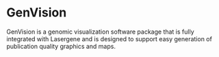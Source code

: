 # GenVision

GenVision is a genomic visualization software package that is fully integrated with Lasergene and is designed to support easy generation of publication quality graphics and maps.
